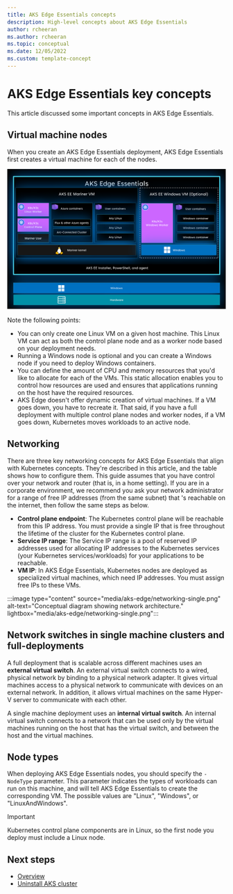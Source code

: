 ```yaml
---
title: AKS Edge Essentials concepts 
description: High-level concepts about AKS Edge Essentials 
author: rcheeran
ms.author: rcheeran
ms.topic: conceptual
ms.date: 12/05/2022
ms.custom: template-concept
---
```


# AKS Edge Essentials key concepts

This article discussed some important concepts in AKS Edge Essentials.

## Virtual machine nodes

When you create an AKS Edge Essentials deployment, AKS Edge Essentials first creates a virtual machine for each of the nodes.

![Screenshot showing the the VMs in AKS Edge.](./media/aks-edge/aks-edge-vm.png)

Note the following points:

- You can only create one Linux VM on a given host machine. This Linux VM can act as both the control plane node and as a worker node based on your deployment needs.
- Running a Windows node is optional and you can create a Windows node if you need to deploy Windows containers.
- You can define the amount of CPU and memory resources that you'd like to allocate for each of the VMs. This static allocation enables you to control how resources are used and ensures that applications running on the host have the required resources.
- AKS Edge doesn't offer dynamic creation of virtual machines. If a VM goes down, you have to recreate it. That said, if you have a full deployment with multiple control plane nodes and worker nodes, if a VM goes down, Kubernetes moves workloads to an active node.

## Networking

There are three key networking concepts for AKS Edge Essentials that align with Kubernetes concepts. They're described in this article, and the table shows how to configure them. This guide assumes that you have control over your network and router (that is, in a home setting). If you are in a corporate environment, we recommend you ask your network administrator for a range of free IP addresses (from the same subnet) that 's reachable on the internet, then follow the same steps as below.

- **Control plane endpoint**: The Kubernetes control plane will be reachable from this IP address. You must provide a single IP that is free throughout the lifetime of the cluster for the Kubernetes control plane.
- **Service IP range**: The Service IP range is a pool of reserved IP addresses used for allocating IP addresses to the Kubernetes services (your Kubernetes services/workloads) for your applications to  be reachable.
- **VM IP**: In AKS Edge Essentials, Kubernetes nodes are deployed as specialized virtual machines, which need IP addresses. You must assign free IPs to these VMs.

:::image type="content" source="media/aks-edge/networking-single.png" alt-text="Conceptual diagram showing network architecture." lightbox="media/aks-edge/networking-single.png":::

## Network switches in single machine clusters and full-deployments

A full deployment that is scalable across different machines uses an **external virtual switch**. An external virtual switch connects to a wired, physical network by binding to a physical network adapter. It gives virtual machines access to a physical network to communicate with devices on an external network. In addition, it allows virtual machines on the same Hyper-V server to communicate with each other.

A single machine deployment uses an **internal virtual switch**. An internal virtual switch connects to a network that can be used only by the virtual machines running on the host that has the virtual switch, and between the host and the virtual machines.

## Node types

When deploying AKS Edge Essentials nodes, you should specify the `-NodeType` parameter. This parameter indicates the types of workloads can run on this machine, and will tell AKS Edge Essentials to create the corresponding VM. The possible values are "Linux", "Windows", or "LinuxAndWindows".

> [!IMPORTANT]
> Kubernetes control plane components are in Linux, so the first node you deploy must include a Linux node.

## Next steps

- [Overview](aks-edge-overview.md)
- [Uninstall AKS cluster](aks-edge-howto-uninstall.md)
